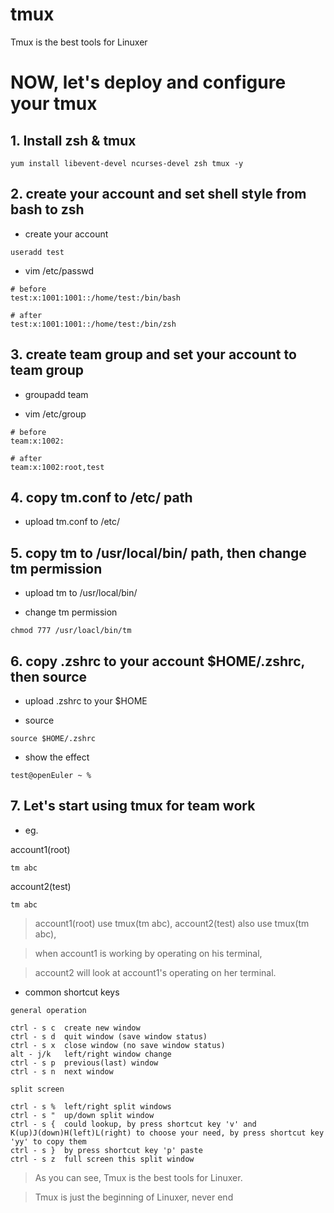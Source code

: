 # tmux
Tmux is the best tools for Linuxer

# NOW, let's deploy and configure your tmux

## 1. Install zsh & tmux

```shell
yum install libevent-devel ncurses-devel zsh tmux -y
```

## 2. create your account and set shell style from bash to zsh

+ create your account

```shell
useradd test
```

+ vim /etc/passwd

```shell
# before
test:x:1001:1001::/home/test:/bin/bash

# after
test:x:1001:1001::/home/test:/bin/zsh
```

## 3. create team group and set your account to team group

+ groupadd team

+ vim /etc/group

```shell
# before
team:x:1002:

# after
team:x:1002:root,test
```

## 4. copy tm.conf to /etc/ path

+ upload tm.conf to /etc/

## 5. copy tm to /usr/local/bin/ path, then change tm permission

+ upload tm to /usr/local/bin/

+ change tm permission

```shell
chmod 777 /usr/loacl/bin/tm
```

## 6. copy .zshrc to your account $HOME/.zshrc, then source

+ upload .zshrc to your $HOME

+ source

```shell
source $HOME/.zshrc
```

+ show the effect

```shell
test@openEuler ~ % 
```

## 7. Let's start using tmux for team work

+ eg.

account1(root)

```shell
tm abc
```

account2(test)

```shell
tm abc
```

> account1(root) use tmux(tm abc), account2(test) also use tmux(tm abc),

> when account1 is working by operating on his terminal,

> account2 will look at account1's operating on her terminal.

+ common shortcut keys

```
general operation

ctrl - s c  create new window
ctrl - s d  quit window (save window status)
ctrl - s x  close window (no save window status)
alt - j/k   left/right window change
ctrl - s p  previous(last) window
ctrl - s n  next window

split screen

ctrl - s %  left/right split windows
ctrl - s "  up/down split window
ctrl - s {  could lookup, by press shortcut key 'v' and K(up)J(down)H(left)L(right) to choose your need, by press shortcut key 'yy' to copy them
ctrl - s }  by press shortcut key 'p' paste
ctrl - s z  full screen this split window
```

> As you can see, Tmux is the best tools for Linuxer.

> Tmux is just the beginning of Linuxer, never end

